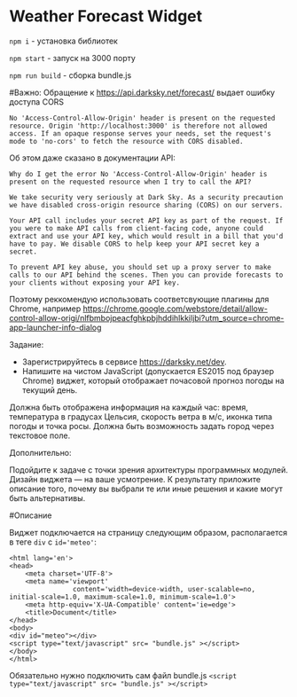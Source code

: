 Weather Forecast Widget
===================

`npm i` - установка библиотек


`npm start` - запуск на 3000 порту

`npm run build` - сборка bundle.js

#Важно:
 Обращение к https://api.darksky.net/forecast/ выдает ошибку доступа CORS
 
 ```
 No 'Access-Control-Allow-Origin' header is present on the requested resource. Origin 'http://localhost:3000' is therefore not allowed access. If an opaque response serves your needs, set the request's mode to 'no-cors' to fetch the resource with CORS disabled.
 ```
 Об этом даже сказано в документации API:
 ```
 Why do I get the error No 'Access-Control-Allow-Origin' header is present on the requested resource when I try to call the API?
 
 We take security very seriously at Dark Sky. As a security precaution we have disabled cross-origin resource sharing (CORS) on our servers.
 
 Your API call includes your secret API key as part of the request. If you were to make API calls from client-facing code, anyone could extract and use your API key, which would result in a bill that you'd have to pay. We disable CORS to help keep your API secret key a secret.
 
 To prevent API key abuse, you should set up a proxy server to make calls to our API behind the scenes. Then you can provide forecasts to your clients without exposing your API key.
 ``` 
 Поэтому реккомендую использовать соответсвующие плагины для Chrome, например https://chrome.google.com/webstore/detail/allow-control-allow-origi/nlfbmbojpeacfghkpbjhddihlkkiljbi?utm_source=chrome-app-launcher-info-dialog

Задание:

 - Зарегистрируйтесь в сервисе https://darksky.net/dev.
 - Напишите на чистом JavaScript (допускается ES2015 под браузер Chrome) виджет, который отображает почасовой прогноз погоды на текущий день. 

Должна быть отображена информация на каждый час: время, температура в градусах Цельсия, скорость ветра в м/с, иконка типа погоды и точка росы.
Должна быть возможность задать город через текстовое поле.

Дополнительно:

Подойдите к задаче с точки зрения архитектуры программных модулей.
Дизайн виджета — на ваше усмотрение.
К результату приложите описание того, почему вы выбрали те или иные решения и какие могут быть альтернативы.


#Описание

Виджет подключается на страницу следующим образом, располагается в теге `div` c `id='meteo'`:

```<!doctype html>
<html lang='en'>
<head>
	<meta charset='UTF-8'>
	<meta name='viewport'
				content='width=device-width, user-scalable=no, initial-scale=1.0, maximum-scale=1.0, minimum-scale=1.0'>
	<meta http-equiv='X-UA-Compatible' content='ie=edge'>
	<title>Document</title>
</head>
<body>
<div id="meteo"></div>
<script type="text/javascript" src= "bundle.js" ></script>
</body>
</html>
```

Обязательно нужно подключить сам файл bundle.js
`<script type="text/javascript" src= "bundle.js" ></script>`